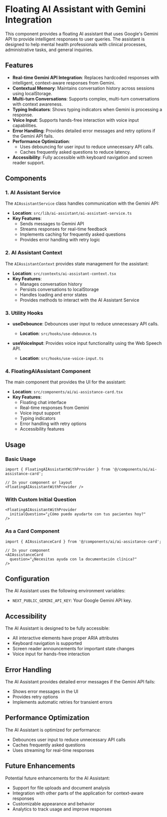 # Floating AI Assistant with Gemini Integration

This component provides a floating AI assistant that uses Google's Gemini API to provide intelligent responses to user queries. The assistant is designed to help mental health professionals with clinical processes, administrative tasks, and general inquiries.

## Features

- **Real-time Gemini API Integration**: Replaces hardcoded responses with intelligent, context-aware responses from Gemini.
- **Contextual Memory**: Maintains conversation history across sessions using localStorage.
- **Multi-turn Conversations**: Supports complex, multi-turn conversations with context awareness.
- **Typing Indicators**: Shows typing indicators when Gemini is processing a response.
- **Voice Input**: Supports hands-free interaction with voice input capabilities.
- **Error Handling**: Provides detailed error messages and retry options if the Gemini API fails.
- **Performance Optimization**:
  - Uses debouncing for user input to reduce unnecessary API calls.
  - Caches frequently asked questions to reduce latency.
- **Accessibility**: Fully accessible with keyboard navigation and screen reader support.

## Components

### 1. AI Assistant Service

The `AIAssistantService` class handles communication with the Gemini API:

- **Location**: `src/lib/ai-assistant/ai-assistant-service.ts`
- **Key Features**:
  - Sends messages to Gemini API
  - Streams responses for real-time feedback
  - Implements caching for frequently asked questions
  - Provides error handling with retry logic

### 2. AI Assistant Context

The `AIAssistantContext` provides state management for the assistant:

- **Location**: `src/contexts/ai-assistant-context.tsx`
- **Key Features**:
  - Manages conversation history
  - Persists conversations to localStorage
  - Handles loading and error states
  - Provides methods to interact with the AI Assistant Service

### 3. Utility Hooks

- **useDebounce**: Debounces user input to reduce unnecessary API calls.
  - **Location**: `src/hooks/use-debounce.ts`

- **useVoiceInput**: Provides voice input functionality using the Web Speech API.
  - **Location**: `src/hooks/use-voice-input.ts`

### 4. FloatingAIAssistant Component

The main component that provides the UI for the assistant:

- **Location**: `src/components/ai/ai-assistance-card.tsx`
- **Key Features**:
  - Floating chat interface
  - Real-time responses from Gemini
  - Voice input support
  - Typing indicators
  - Error handling with retry options
  - Accessibility features

## Usage

### Basic Usage

```tsx
import { FloatingAIAssistantWithProvider } from '@/components/ai/ai-assistance-card';

// In your component or layout
<FloatingAIAssistantWithProvider />
```

### With Custom Initial Question

```tsx
<FloatingAIAssistantWithProvider 
  initialQuestion="¿Cómo puedo ayudarte con tus pacientes hoy?" 
/>
```

### As a Card Component

```tsx
import { AIAssistanceCard } from '@/components/ai/ai-assistance-card';

// In your component
<AIAssistanceCard 
  question="¿Necesitas ayuda con la documentación clínica?" 
/>
```

## Configuration

The AI Assistant uses the following environment variables:

- `NEXT_PUBLIC_GEMINI_API_KEY`: Your Google Gemini API key.

## Accessibility

The AI Assistant is designed to be fully accessible:

- All interactive elements have proper ARIA attributes
- Keyboard navigation is supported
- Screen reader announcements for important state changes
- Voice input for hands-free interaction

## Error Handling

The AI Assistant provides detailed error messages if the Gemini API fails:

- Shows error messages in the UI
- Provides retry options
- Implements automatic retries for transient errors

## Performance Optimization

The AI Assistant is optimized for performance:

- Debounces user input to reduce unnecessary API calls
- Caches frequently asked questions
- Uses streaming for real-time responses

## Future Enhancements

Potential future enhancements for the AI Assistant:

- Support for file uploads and document analysis
- Integration with other parts of the application for context-aware responses
- Customizable appearance and behavior
- Analytics to track usage and improve responses